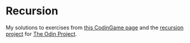 # Recursion

My solutions to exercises from [this CodinGame page](https://www.codingame.com/playgrounds/5422/js-interview-prep-recursion) and the [recursion project](https://www.theodinproject.com/lessons/javascript-recursion) for [The Odin Project](https://www.theodinproject.com/).
